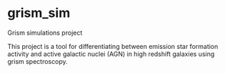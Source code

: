 # grism_sim
Grism simulations project

This project is a tool for differentiating between emission star formation activity and active galactic nuclei (AGN) in high redshift 
galaxies using grism spectroscopy.
